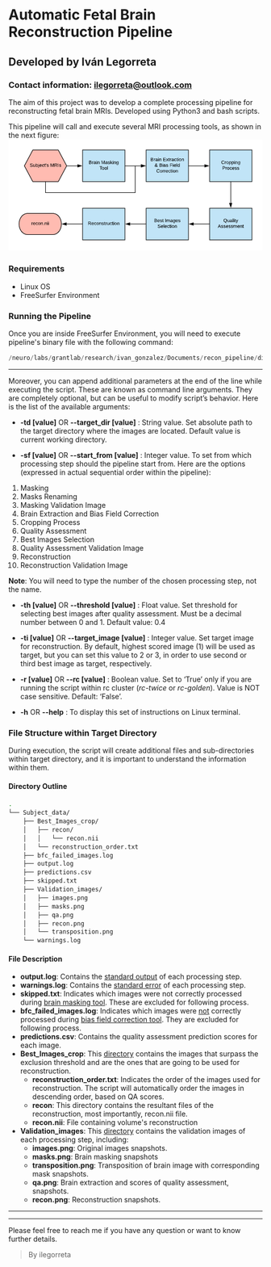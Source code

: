 # Automatic Fetal Brain Reconstruction Pipeline
## Developed by Iván Legorreta
### Contact information: ilegorreta@outlook.com

The aim of this project was to develop a complete processing pipeline for reconstructing fetal brain MRIs. Developed using Python3 and bash scripts.

This pipeline will call and execute several MRI processing tools, as shown in the next figure:
![Reconstruction Pipeline Diagram](https://github.com/ilegorreta/Automatic-Fetal-Brain-Reconstruction-Pipeline/blob/main/reconstruction_pipeline.png)

### Requirements
* Linux OS
* FreeSurfer Environment

### Running the Pipeline

Once you are inside FreeSurfer Environment, you will need to execute pipeline's binary file with the following command:
```python
/neuro/labs/grantlab/research/ivan_gonzalez/Documents/recon_pipeline/dist/mri_pipeline_v2
```
---
Moreover, you can append additional parameters at the end of the line while executing the script. These are known as command line arguments. They are completely optional, but can be useful to modify script’s behavior. Here is the list of the available arguments:

* **-td [value]** OR **--target_dir [value]** : String value. Set absolute path to the target directory where the images are located. Default value is current working directory.

* **-sf [value]** OR **--start_from [value]** : Integer value. To set from which processing step should the pipeline start from. Here are the options (expressed in actual sequential order within the pipeline):
1. Masking
1. Masks Renaming
1. Masking Validation Image
1. Brain Extraction and Bias Field Correction
1. Cropping Process
1. Quality Assessment
1. Best Images Selection
1. Quality Assessment Validation Image
1. Reconstruction
1. Reconstruction Validation Image

**Note**: You will need to type the number of the chosen processing step, not the name.

* **-th [value]** OR **--threshold [value]** : Float value. Set threshold for selecting best images after quality assessment. Must be a decimal number between 0 and 1. Default value: 0.4

* **-ti [value]** OR **--target_image [value]** : Integer value. Set target image for reconstruction. By default, highest scored image (1) will be used as target, but you can set this value to 2 or 3, in order to use second or third best image as target, respectively.

* **-r [value]** OR **--rc [value]** : Boolean value. Set to ‘True’ only if you are running the script within rc cluster (*rc-twice* or *rc-golden*). Value is NOT case sensitive. Default: ‘False’.

* **-h** OR **--help** : To display this set of instructions on Linux terminal.

### File Structure within Target Directory
During execution, the script will create additional files and sub-directories within target directory, and it is important to understand the information within them.

#### Directory Outline
```bash
.
└── Subject_data/
    ├── Best_Images_crop/
    │   ├── recon/
    │   │   └── recon.nii
    │   └── reconstruction_order.txt
    ├── bfc_failed_images.log
    ├── output.log
    ├── predictions.csv
    ├── skipped.txt
    ├── Validation_images/
    │   ├── images.png
    │   ├── masks.png
    │   ├── qa.png
    │   ├── recon.png
    │   └── transposition.png
    └── warnings.log

```
#### File Description
* **output.log**: Contains the <u>standard output</u> of each processing step.
* **warnings.log**: Contains the <u>standard error</u> of each processing step.
* **skipped.txt**: Indicates which images were not correctly processed during <u>brain masking tool</u>. These are excluded for following process.
* **bfc_failed_images.log**: Indicates which images were <u>not</u> correctly processed during <u>bias field correction tool</u>. They are excluded for following process.
* **predictions.csv**: Contains the quality assessment prediction scores for each image.
* **Best_Images_crop**: This <u>directory</u> contains the images that surpass the exclusion threshold and are the ones that are going to be used for reconstruction.
    * **reconstruction_order.txt**: Indicates the order of the images used for reconstruction. The script will automatically order the images in descending order, based on QA scores.
    * **recon**: This directory contains the resultant files of the reconstruction, most importantly, recon.nii file.
    * **recon.nii**: File containing volume's reconstruction  
* **Validation_images**:  This <u>directory</u> contains the validation images of each processing step, including:
    * **images.png**: Original images snapshots.
    * **masks.png**: Brain masking snapshots
    * **transposition.png**: Transposition of brain image with corresponding mask snapshots.
    * **qa.png**: Brain extraction and scores of quality assessment, snapshots.
    * **recon.png**: Reconstruction snapshots.

---
---
Please feel free to reach me if you have any question or want to know further details.

> By ilegorreta
